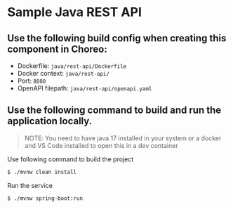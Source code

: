 # Sample Java REST API

## Use the following build config when creating this component in Choreo:

- Dockerfile: `java/rest-api/Dockerfile`
- Docker context: `java/rest-api/`
- Port: `8080` 
- OpenAPI filepath: `java/rest-api/openapi.yaml`


## Use the following command to build and run the application locally.

> NOTE: You need to have java 17 installed in your system or a docker and VS Code installed to 
> open this in a dev container

Use following command to build the project
```bash
$ ./mvnw clean install
```

Run the service
```bash
$ ./mvnw spring-boot:run
```
